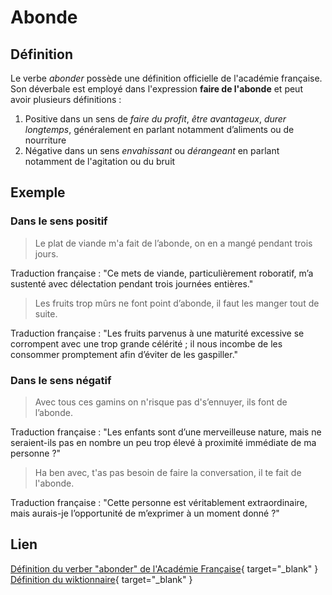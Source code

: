 # Abonde

## Définition

Le verbe _abonder_ possède une définition officielle de l'académie française. Son déverbale est employé dans l'expression **faire de l'abonde** et peut avoir plusieurs définitions :

1. Positive dans un sens de _faire du profit_, _être avantageux_, _durer longtemps_, généralement en parlant notamment d’aliments ou de nourriture
2. Négative dans un sens _envahissant_ ou _dérangeant_ en parlant notamment de l'agitation ou du bruit

## Exemple

### Dans le sens positif

> Le plat de viande m'a fait de l’abonde, on en a mangé pendant trois jours.

Traduction française : "Ce mets de viande, particulièrement roboratif, m’a sustenté avec délectation pendant trois journées entières."  

> Les fruits trop mûrs ne font point d’abonde, il faut les manger tout de suite.

Traduction française : "Les fruits parvenus à une maturité excessive se corrompent avec une trop grande célérité ; il nous incombe de les consommer promptement afin d’éviter de les gaspiller."  

### Dans le sens négatif

> Avec tous ces gamins on n'risque pas d's’ennuyer, ils font de l’abonde.

Traduction française : "Les enfants sont d’une merveilleuse nature, mais ne seraient-ils pas en nombre un peu trop élevé à proximité immédiate de ma personne ?"

> Ha ben avec, t'as pas besoin de faire la conversation, il te fait de l'abonde.

Traduction française : "Cette personne est véritablement extraordinaire, mais aurais-je l’opportunité de m’exprimer à un moment donné ?"

## Lien

[Définition du verber "abonder" de l'Académie Française](https://www.dictionnaire-academie.fr/article/A9A0096){ target="_blank" }
[Définition du wiktionnaire](https://fr.wiktionary.org/wiki/abonde){ target="_blank" }
